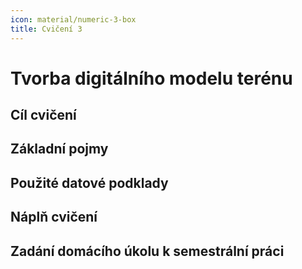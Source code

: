 ```yaml
---
icon: material/numeric-3-box
title: Cvičení 3
---
```


# Tvorba digitálního modelu terénu

## Cíl cvičení

## Základní pojmy

## Použité datové podklady

## Náplň cvičení

## Zadání domácího úkolu k semestrální práci